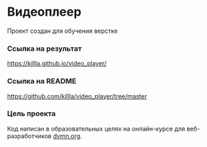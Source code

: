 # Видеоплеер
Проект создан для обучения верстке

### Ссылка на результат
https://killla.github.io/video_player/

### Ссылка на README
https://github.com/killla/video_player/tree/master

### Цель проекта

Код написан в образовательных целях на онлайн-курсе для веб-разработчиков [dvmn.org](https://dvmn.org/).